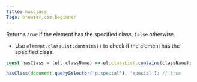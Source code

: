 ```yaml
---
Title: hasClass
Tags: browser,css,beginner
---
```


Returns `true` if the element has the specified class, `false` otherwise.

- Use `element.classList.contains()` to check if the element has the specified class.

```js
const hasClass = (el, className) => el.classList.contains(className);
```

```js
hasClass(document.querySelector('p.special'), 'special'); // true
```

